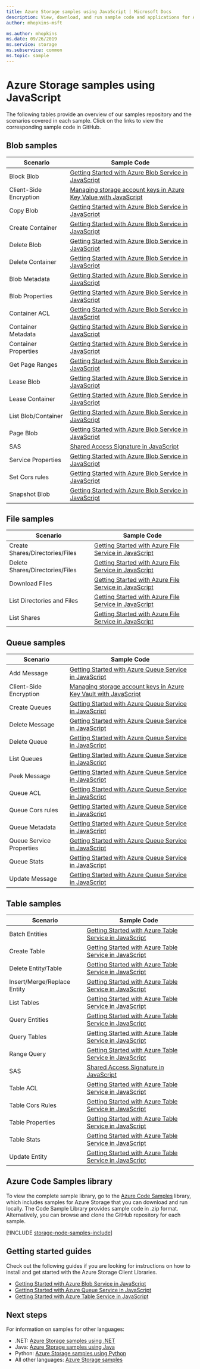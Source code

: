 ```yaml
---
title: Azure Storage samples using JavaScript | Microsoft Docs
description: View, download, and run sample code and applications for Azure Storage. Discover getting started samples for blobs, queues, tables, and files, using the JavaScript/Node.js storage client libraries.
author: mhopkins-msft

ms.author: mhopkins
ms.date: 09/26/2019
ms.service: storage
ms.subservice: common
ms.topic: sample
---
```


# Azure Storage samples using JavaScript

The following tables provide an overview of our samples repository and the scenarios covered in each sample. Click on the links to view the corresponding sample code in GitHub.

## Blob samples

| **Scenario** | **Sample Code** |
|--------------|-----------------|
| Block Blob | [Getting Started with Azure Blob Service in JavaScript](https://github.com/Azure-Samples/storage-blob-node-getting-started/blob/master/basic.js#L43) |
| Client-Side Encryption | [Managing storage account keys in Azure Key Value with JavaScript](https://github.com/Azure-Samples/key-vault-node-storage-accounts) |
| Copy Blob | [Getting Started with Azure Blob Service in JavaScript](https://github.com/Azure-Samples/storage-blob-node-getting-started/blob/master/advanced.js#L73) |
| Create Container | [Getting Started with Azure Blob Service in JavaScript](https://github.com/Azure-Samples/storage-blob-node-getting-started/blob/master/basic.js#L54) |
| Delete Blob | [Getting Started with Azure Blob Service in JavaScript](https://github.com/Azure-Samples/storage-blob-node-getting-started/blob/master/basic.js#L103) |
| Delete Container | [Getting Started with Azure Blob Service in JavaScript](https://github.com/Azure-Samples/storage-blob-node-getting-started/blob/master/basic.js#L110) |
| Blob Metadata | [Getting Started with Azure Blob Service in JavaScript](https://github.com/Azure-Samples/storage-blob-node-getting-started/blob/master/advanced.js#L538) |
| Blob Properties | [Getting Started with Azure Blob Service in JavaScript](https://github.com/Azure-Samples/storage-blob-node-getting-started/blob/master/advanced.js#L478) |
| Container ACL | [Getting Started with Azure Blob Service in JavaScript](https://github.com/Azure-Samples/storage-blob-node-getting-started/blob/master/advanced.js#L444) |
| Container Metadata | [Getting Started with Azure Blob Service in JavaScript](https://github.com/Azure-Samples/storage-blob-node-getting-started/blob/master/advanced.js#L409) |
| Container Properties | [Getting Started with Azure Blob Service in JavaScript](https://github.com/Azure-Samples/storage-blob-node-getting-started/blob/master/advanced.js#L377) |
| Get Page Ranges | [Getting Started with Azure Blob Service in JavaScript](https://github.com/Azure-Samples/storage-blob-node-getting-started/blob/master/basic.js#L170) |
| Lease Blob | [Getting Started with Azure Blob Service in JavaScript](https://github.com/Azure-Samples/storage-blob-node-getting-started/blob/master/advanced.js#L216) |
| Lease Container | [Getting Started with Azure Blob Service in JavaScript](https://github.com/Azure-Samples/storage-blob-node-getting-started/blob/master/advanced.js#L185) |
| List Blob/Container | [Getting Started with Azure Blob Service in JavaScript](https://github.com/Azure-Samples/storage-blob-node-getting-started/blob/master/advanced.js#L134) |
| Page Blob | [Getting Started with Azure Blob Service in JavaScript](https://github.com/Azure-Samples/storage-blob-node-getting-started/blob/master/basic.js#L129) |
| SAS | [Shared Access Signature in JavaScript](https://github.com/Azure-Samples/storage-blob-node-getting-started/blob/master/advanced.js#L257) |
| Service Properties | [Getting Started with Azure Blob Service in JavaScript](https://github.com/Azure-Samples/storage-blob-node-getting-started/blob/master/advanced.js#L308) |
| Set Cors rules | [Getting Started with Azure Blob Service in JavaScript](https://github.com/Azure-Samples/storage-blob-node-getting-started/blob/master/advanced.js#L134) |
| Snapshot Blob | [Getting Started with Azure Blob Service in JavaScript](https://github.com/Azure-Samples/storage-blob-node-getting-started/blob/master/basic.js#L79) |

## File samples

| **Scenario** | **Sample Code** |
|--------------|-----------------|
| Create Shares/Directories/Files | [Getting Started with Azure File Service in JavaScript](https://github.com/Azure-Samples/storage-file-node-getting-started/blob/master/fileSample.js#L97) |
| Delete Shares/Directories/Files | [Getting Started with Azure File Service in JavaScript](https://github.com/Azure-Samples/storage-file-node-getting-started/blob/master/fileSample.js#L135) |
| Download Files | [Getting Started with Azure File Service in JavaScript](https://github.com/Azure-Samples/storage-file-node-getting-started/blob/master/fileSample.js#L128) |
| List Directories and Files | [Getting Started with Azure File Service in JavaScript](https://github.com/Azure-Samples/storage-file-node-getting-started/blob/master/fileSample.js#L115) |
| List Shares | [Getting Started with Azure File Service in JavaScript](https://github.com/Azure-Samples/storage-file-node-getting-started/blob/master/fileSample.js#L187) |

## Queue samples

| **Scenario** | **Sample Code** |
|--------------|-----------------|
| Add Message | [Getting Started with Azure Queue Service in JavaScript](https://github.com/Azure-Samples/storage-queue-node-getting-started/blob/master/basic.js#L142) |
| Client-Side Encryption | [Managing storage account keys in Azure Key Vault with JavaScript](https://github.com/Azure-Samples/key-vault-node-storage-accounts) |
| Create Queues | [Getting Started with Azure Queue Service in JavaScript](https://github.com/Azure-Samples/storage-queue-node-getting-started/blob/master/basic.js#L57) |
| Delete Message | [Getting Started with Azure Queue Service in JavaScript](https://github.com/Azure-Samples/storage-queue-node-getting-started/blob/master/basic.js#L164) |
| Delete Queue | [Getting Started with Azure Queue Service in JavaScript](https://github.com/Azure-Samples/storage-queue-node-getting-started/blob/master/basic.js#L203) |
| List Queues | [Getting Started with Azure Queue Service in JavaScript](https://github.com/Azure-Samples/storage-queue-node-getting-started/blob/master/basic.js#L111) |
| Peek Message | [Getting Started with Azure Queue Service in JavaScript](https://github.com/Azure-Samples/storage-queue-node-getting-started/blob/master/basic.js#L170) |
| Queue ACL | [Getting Started with Azure Queue Service in JavaScript](https://github.com/Azure-Samples/storage-queue-node-getting-started/blob/master/advanced.js#L192) |
| Queue Cors rules | [Getting Started with Azure Queue Service in JavaScript](https://github.com/Azure-Samples/storage-queue-node-getting-started/blob/master/advanced.js#L55) |
| Queue Metadata | [Getting Started with Azure Queue Service in JavaScript](https://github.com/Azure-Samples/storage-queue-node-getting-started/blob/master/advanced.js#L161) |
| Queue Service Properties | [Getting Started with Azure Queue Service in JavaScript](https://github.com/Azure-Samples/storage-queue-node-getting-started/blob/master/advanced.js#L94) |
| Queue Stats | [Getting Started with Azure Queue Service in JavaScript](https://github.com/Azure-Samples/storage-queue-node-getting-started/blob/master/advanced.js#L149) |
| Update Message | [Getting Started with Azure Queue Service in JavaScript](https://github.com/Azure-Samples/storage-queue-node-getting-started/blob/master/basic.js#L176) |

## Table samples

| **Scenario** | **Sample Code** |
|--------------|-----------------|
| Batch Entities | [Getting Started with Azure Table Service in JavaScript](https://github.com/Azure-Samples/storage-table-node-getting-started/blob/master/basic.js#L87) |
| Create Table | [Getting Started with Azure Table Service in JavaScript](https://github.com/Azure-Samples/storage-table-node-getting-started/blob/master/basic.js#L41) |
| Delete Entity/Table | [Getting Started with Azure Table Service in JavaScript](https://github.com/Azure-Samples/storage-table-node-getting-started/blob/master/basic.js#L67) |
| Insert/Merge/Replace Entity | [Getting Started with Azure Table Service in JavaScript](https://github.com/Azure-Samples/storage-table-node-getting-started/blob/master/basic.js#L49) |
| List Tables | [Getting Started with Azure Table Service in JavaScript](https://github.com/Azure-Samples/storage-table-node-getting-started/blob/master/advanced.js#L63) |
| Query Entities | [Getting Started with Azure Table Service in JavaScript](https://github.com/Azure-Samples/storage-table-node-getting-started/blob/master/basic.js#L59) |
| Query Tables | [Getting Started with Azure Table Service in JavaScript](https://github.com/Azure-Samples/storage-table-node-getting-started/blob/master/basic.js#L140) |
| Range Query | [Getting Started with Azure Table Service in JavaScript](https://github.com/Azure-Samples/storage-table-node-getting-started/blob/master/basic.js#L102) |
| SAS | [Shared Access Signature in JavaScript](https://github.com/Azure-Samples/storage-table-node-getting-started/blob/master/advanced.js#L87) |
| Table ACL | [Getting Started with Azure Table Service in JavaScript](https://github.com/Azure-Samples/storage-table-node-getting-started/blob/master/advanced.js#L255) |
| Table Cors Rules | [Getting Started with Azure Table Service in JavaScript](https://github.com/Azure-Samples/storage-table-node-getting-started/blob/master/advanced.js#L149) |
| Table Properties | [Getting Started with Azure Table Service in JavaScript](https://github.com/Azure-Samples/storage-table-node-getting-started/blob/master/advanced.js#L188) |
| Table Stats | [Getting Started with Azure Table Service in JavaScript](https://github.com/Azure-Samples/storage-table-node-getting-started/blob/master/advanced.js#L243) |
| Update Entity | [Getting Started with Azure Table Service in JavaScript](https://github.com/Azure-Samples/storage-table-node-getting-started/blob/master/basic.js#L49) |

## Azure Code Samples library

To view the complete sample library, go to the [Azure Code Samples](https://azure.microsoft.com/resources/samples/?service=storage) library, which includes samples for Azure Storage that you can download and run locally. The Code Sample Library provides sample code in .zip format. Alternatively, you can browse and clone the GitHub repository for each sample.

[!INCLUDE [storage-node-samples-include](../../../includes/storage-node-samples-include.md)]

## Getting started guides

Check out the following guides if you are looking for instructions on how to install and get started with the Azure Storage Client Libraries.

* [Getting Started with Azure Blob Service in JavaScript](../blobs/storage-quickstart-blobs-nodejs.md)
* [Getting Started with Azure Queue Service in JavaScript](../queues/storage-nodejs-how-to-use-queues.md)
* [Getting Started with Azure Table Service in JavaScript](../../cosmos-db/table-storage-how-to-use-nodejs.md)

## Next steps

For information on samples for other languages:

* .NET: [Azure Storage samples using .NET](storage-samples-dotnet.md)
* Java: [Azure Storage samples using Java](storage-samples-java.md)
* Python: [Azure Storage samples using Python](storage-samples-python.md)
* All other languages: [Azure Storage samples](storage-samples.md)
